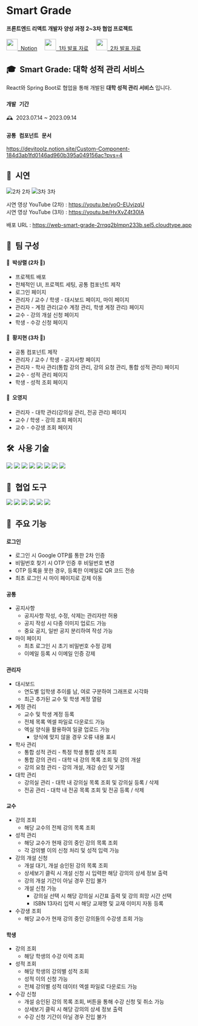 # Smart Grade

#### 프론트엔드 리액트 개발자 양성 과정 2~3차 협업 프로젝트
<a target="_blank" href="https://devitoolz.notion.site/Smart-Grade-16edfa278b294dc3b734ac0331a3ef4f?pvs=4" ><img height="30" width="30" src="https://cdn.jsdelivr.net/npm/simple-icons@v9/icons/notion.svg" />  Notion</a>
    
<a target="_blank" href="https://www.canva.com/design/DAFqdlZQ_Kw/ImlqE3lc4j39Pafd-eWYjQ/view?utm_content=DAFqdlZQ_Kw&utm_campaign=designshare&utm_medium=link&utm_source=publishsharelink" ><img height="30" width="30" src="https://cdn.jsdelivr.net/npm/simple-icons@v9/icons/canva.svg" />  1차 발표 자료</a>
    
<a target="_blank" href="https://www.canva.com/design/DAFsJrG-sMY/16uoToOaZtHxGkM3KQzVqw/view?utm_content=DAFsJrG-sMY&utm_campaign=designshare&utm_medium=link&utm_source=publishsharelink" ><img height="30" width="30" src="https://cdn.jsdelivr.net/npm/simple-icons@v9/icons/canva.svg" />  2차 발표 자료</a>

## 🎓  Smart Grade: 대학 성적 관리 서비스

React와 Spring Boot로 협업을 통해 개발된 **대학 성적 관리 서비스** 입니다.

### `개발 기간`

🕰️  2023.07.14 ~ 2023.09.14

### `공통 컴포넌트 문서`

https://devitoolz.notion.site/Custom-Component-184d3ab1fd0146ad960b395a049156ac?pvs=4

## 🎥  시연

![2차](https://github.com/devitoolz/smart-grade/assets/4100341/c55ee7d8-b1f7-4137-9941-baf8e2482940)  2차
![3차](https://github.com/devitoolz/smart-grade/assets/4100341/629a5725-3dd4-4b76-84c9-a9ad4936c8bb)  3차

시연 영상 YouTube (2차) : https://youtu.be/yoO-EUvjzqU  
시연 영상 YouTube (3차) : https://youtu.be/HvXvZ4t30IA

배포 URL : https://web-smart-grade-2rrqq2blmpn233b.sel5.cloudtype.app

## 👥  팀 구성

#### 👤  박상렬 (2차 👑)

- 프로젝트 배포
- 전체적인 UI, 프로젝트 세팅, 공통 컴포넌트 제작
- 로그인 페이지
- 관리자 / 교수 / 학생 - 대시보드 페이지, 마이 페이지
- 관리자 - 계정 관리(교수 계정 관리, 학생 계정 관리) 페이지
- 교수 - 강의 개설 신청 페이지
- 학생 - 수강 신청 페이지

#### 👤  황지현 (3차 👑)

- 공통 컴포넌트 제작
- 관리자 / 교수 / 학생 - 공지사항 페이지
- 관리자 - 학사 관리(통합 강의 관리, 강의 요청 관리, 통합 성적 관리) 페이지
- 교수 - 성적 관리 페이지
- 학생 - 성적 조회 페이지

#### 👤  오영지

- 관리자 - 대학 관리(강의실 관리, 전공 관리) 페이지
- 교수 / 학생 - 강의 조회 페이지
- 교수 - 수강생 조회 페이지

## 🛠️  사용 기술

<div>
  <img src="https://img.shields.io/badge/Html-E34F26?style=for-the-badge&logo=Html5&logoColor=white">
  <img src="https://img.shields.io/badge/css-1572B6?style=for-the-badge&logo=css3&logoColor=white">
  <img src="https://img.shields.io/badge/Javascript-F7DF1E?style=for-the-badge&logo=Javascript&logoColor=black">
  <img src="https://img.shields.io/badge/React-61DAFB?style=for-the-badge&logo=React&logoColor=black">
  <img src="https://img.shields.io/badge/Typescript-3178C6?style=for-the-badge&logo=Typescript&logoColor=white">
  <img src="https://img.shields.io/badge/Redux-764ABC?style=for-the-badge&logo=Redux&logoColor=white">
  <img src="https://img.shields.io/badge/styled%20components-DB7093?style=for-the-badge&logo=styledcomponents&logoColor=white">
  <img src="https://img.shields.io/badge/axios-5A29E4?style=for-the-badge&logo=axios&logoColor=white">
</div>

## 📠  협업 도구

<div>
  <img src="https://img.shields.io/badge/git-F05032?style=for-the-badge&logo=git&logoColor=white">
  <img src="https://img.shields.io/badge/github-181717?style=for-the-badge&logo=github&logoColor=white">
  <img src="https://img.shields.io/badge/slack-4A154B?style=for-the-badge&logo=slack&logoColor=white">
  <img src="https://img.shields.io/badge/notion-000000?style=for-the-badge&logo=notion&logoColor=white">
  <img src="https://img.shields.io/badge/figma-F24E1E?style=for-the-badge&logo=figma&logoColor=white">
  <img src="https://img.shields.io/badge/google%20sheets-34A853?style=for-the-badge&logo=googlesheets&logoColor=white">

</div>

## 📌  주요 기능

### `로그인`

- 로그인 시 Google OTP를 통한 2차 인증
- 비밀번호 찾기 시 OTP 인증 후 비밀번호 변경
- OTP 등록을 못한 경우, 등록한 이메일로 QR 코드 전송
- 최초 로그인 시 마이 페이지로 강제 이동

### `공통`

- 공지사항
    - 공지사항 작성, 수정, 삭제는 관리자만 허용
    - 공지 작성 시 다중 이미지 업로드 가능
    - 중요 공지, 일반 공지 분리하여 작성 가능
- 마이 페이지
    - 최초 로그인 시 초기 비밀번호 수정 강제
    - 이메일 등록 시 이메일 인증 강제

### `관리자`

- 대시보드
    - 연도별 입학생 추이를 남, 여로 구분하여 그래프로 시각화
    - 최근 추가된 교수 및 학생 계정 열람
- 계정 관리
    - 교수 및 학생 계정 등록
    - 전체 목록 엑셀 파일로 다운로드 가능
    - 엑실 양식을 활용하여 일괄 업로드 가능
        - 양식에 맞지 않을 경우 오류 내용 표시
- 학사 관리
    - 통합 성적 관리 - 특정 학생 통합 성적 조회
    - 통합 강의 관리 - 대학 내 강의 목록 조회 및 강의 개설
    - 강의 요청 관리 - 강의 개설, 개강 승인 및 거절
- 대학 관리
    - 강의실 관리 - 대학 내 강의실 목록 조회 및 강의실 등록 / 삭제
    - 전공 관리 - 대학 내 전공 목록 조회 및 전공 등록 / 삭제

### `교수`

- 강의 조회
    - 해당 교수의 전체 강의 목록 조회
- 성적 관리
    - 해당 교수가 현재 강의 중인 강의 목록 조회
    - 각 강의별 이의 신청 처리 및 성적 입력 가능
- 강의 개설 신청
    - 개설 대기, 개설 승인된 강의 목록 조회
    - 상세보기 클릭 시 개설 신청 시 입력한 해당 강의의 상세 정보 출력
    - 강의 개설 기간이 아닐 경우 진입 불가
    - 개설 신청 가능
        - 강의실 선택 시 해당 강의실 시간표 출력 및 강의 희망 시간 선택
        - ISBN 13자리 입력 시 해당 교재명 및 교재 이미지 자동 등록
- 수강생 조회
    - 해당 교수가 현재 강의 중인 강의들의 수강생 조회 가능

### `학생`

- 강의 조회
    - 해당 학생의 수강 이력 조회
- 성적 조회
    - 해당 학생의 강의별 성적 조회
    - 성적 이의 신청 가능
    - 전체 강의별 성적 데이터 엑셀 파일로 다운로드 가능
- 수강 신청
    - 개설 승인된 강의 목록 조회, 버튼을 통해 수강 신청 및 취소 가능
    - 상세보기 클릭 시 해당 강의의 상세 정보 출력
    - 수강 신청 기간이 아닐 경우 진입 불가
